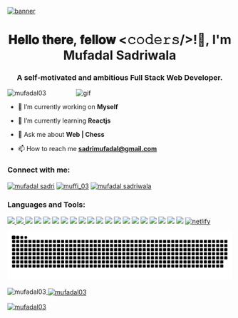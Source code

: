<a href="#"><img src="https://mir-s3-cdn-cf.behance.net/project_modules/max_1200/79731568097599.5b50bca477735.jpg"  alt="banner"/></a>
<h1 align="center">𝐇𝐞𝐥𝐥𝐨 𝐭𝐡𝐞𝐫𝐞, 𝐟𝐞𝐥𝐥𝐨𝐰 <𝚌𝚘𝚍𝚎𝚛𝚜/>!👋, I'm Mufadal Sadriwala</h1>
<h3 align="center">A self-motivated and ambitious Full Stack Web Developer.</h3>
<a href="#"><img align="right" width="350px" src="https://r7q6w9z6.rocketcdn.me/career/wp-content/uploads/2020/03/hello.gif" alt="gif" /></a>
<p align="left"> <img src="https://komarev.com/ghpvc/?username=mufadal03&label=Profile%20views&color=0e75b6&style=flat" alt="mufadal03" /> </p>

- 🔭 I’m currently working on **Myself**

- 🌱 I’m currently learning **Reactjs**

- 💬 Ask me about **Web | Chess**

- 📫 How to reach me **sadrimufadal@gmail.com**

<h3 align="left">Connect with me:</h3>
<p align="left">
<a href="https://www.linkedin.com/in/mufadal-sadri-5a20aa190/" target="_blank"><img align="center" src="https://raw.githubusercontent.com/rahuldkjain/github-profile-readme-generator/master/src/images/icons/Social/linked-in-alt.svg" alt="mufadal sadri" height="30" width="40" /></a>
<a href="https://instagram.com/muffi_03" target="_blank"><img align="center" src="https://raw.githubusercontent.com/rahuldkjain/github-profile-readme-generator/master/src/images/icons/Social/instagram.svg" alt="muffi_03" height="30" width="40" /></a>
<a href="https://www.hackerrank.com/sadrimufadal?hr_r=1" target="_blank"><img align="center" src="https://raw.githubusercontent.com/rahuldkjain/github-profile-readme-generator/master/src/images/icons/Social/hackerrank.svg" alt="mufadal sadriwala" height="30" width="40" /></a>
<!-- <a href="https://www.leetcode.com/muffii_03" target="blank"><img align="center" src="https://raw.githubusercontent.com/rahuldkjain/github-profile-readme-generator/master/src/images/icons/Social/leet-code.svg" alt="muffii_03" height="30" width="40" /></a> -->
</p>

<h3 align="left">Languages and Tools:</h3>
<!-- <p align="left"> <a href="https://babeljs.io/" target="_blank" rel="noreferrer"> <img src="https://www.vectorlogo.zone/logos/babeljs/babeljs-icon.svg" alt="babel" width="40" height="40"/> </a> <a href="https://www.gnu.org/software/bash/" target="_blank" rel="noreferrer"> <img src="https://www.vectorlogo.zone/logos/gnu_bash/gnu_bash-icon.svg" alt="bash" width="40" height="40"/> </a> <a href="https://getbootstrap.com" target="_blank" rel="noreferrer"> <img src="https://raw.githubusercontent.com/devicons/devicon/master/icons/bootstrap/bootstrap-plain-wordmark.svg" alt="bootstrap" width="40" height="40"/> </a> <a href="https://www.w3schools.com/css/" target="_blank" rel="noreferrer"> <img src="https://raw.githubusercontent.com/devicons/devicon/master/icons/css3/css3-original-wordmark.svg" alt="css3" width="40" height="40"/> </a> <a href="https://www.cypress.io" target="_blank" rel="noreferrer"> <img src="https://raw.githubusercontent.com/simple-icons/simple-icons/6e46ec1fc23b60c8fd0d2f2ff46db82e16dbd75f/icons/cypress.svg" alt="cypress" width="40" height="40"/> </a> <a href="https://git-scm.com/" target="_blank" rel="noreferrer"> <img src="https://www.vectorlogo.zone/logos/git-scm/git-scm-icon.svg" alt="git" width="40" height="40"/> </a> <a href="https://www.w3.org/html/" target="_blank" rel="noreferrer"> <img src="https://raw.githubusercontent.com/devicons/devicon/master/icons/html5/html5-original-wordmark.svg" alt="html5" width="40" height="40"/> </a> <a href="https://developer.mozilla.org/en-US/docs/Web/JavaScript" target="_blank" rel="noreferrer"> <img src="https://raw.githubusercontent.com/devicons/devicon/master/icons/javascript/javascript-original.svg" alt="javascript" width="40" height="40"/> </a> <a href="https://jestjs.io" target="_blank" rel="noreferrer"> <img src="https://www.vectorlogo.zone/logos/jestjsio/jestjsio-icon.svg" alt="jest" width="40" height="40"/> </a> <a href="https://nodejs.org" target="_blank" rel="noreferrer"> <img src="https://raw.githubusercontent.com/devicons/devicon/master/icons/nodejs/nodejs-original-wordmark.svg" alt="nodejs" width="40" height="40"/> </a> <a href="https://www.photoshop.com/en" target="_blank" rel="noreferrer"> <img src="https://raw.githubusercontent.com/devicons/devicon/master/icons/photoshop/photoshop-line.svg" alt="photoshop" width="40" height="40"/> </a> <a href="https://postman.com" target="_blank" rel="noreferrer"> <img src="https://www.vectorlogo.zone/logos/getpostman/getpostman-icon.svg" alt="postman" width="40" height="40"/> </a> <a href="https://reactjs.org/" target="_blank" rel="noreferrer"> <img src="https://raw.githubusercontent.com/devicons/devicon/master/icons/react/react-original-wordmark.svg" alt="react" width="40" height="40"/> </a> <a href="https://redux.js.org" target="_blank" rel="noreferrer"> <img src="https://raw.githubusercontent.com/devicons/devicon/master/icons/redux/redux-original.svg" alt="redux" width="40" height="40"/> </a> <a href="https://webpack.js.org" target="_blank" rel="noreferrer"> <img src="https://raw.githubusercontent.com/devicons/devicon/d00d0969292a6569d45b06d3f350f463a0107b0d/icons/webpack/webpack-original-wordmark.svg" alt="webpack" width="40" height="40"/> </a> </p>
 -->
<div style="display:flex , justify-content:space-between">
<a href="#"><img src = "https://img.shields.io/badge/-HTML5-E34F26?style=flat&logo=html5&logoColor=white"> <img src = "https://img.shields.io/badge/-CSS3-1572B6?style=flat&logo=css3&logoColor=white">
<a href="#"><img src="https://img.shields.io/badge/-Bootstrap-563D7C?style=flat&logo=bootstrap&logoColor=white"></a>
<a href="#"><img src="https://img.shields.io/badge/-JavaScript-eed718?style=flat&logo=javascript&logoColor=ffffff"></a>
<a href="#"><img src="https://img.shields.io/badge/-Typescript-3178C6?style=flat&logo=typescript&logoColor=ffffff"></a>
<a href="#"><img src="https://img.shields.io/badge/-Chakra Ui-blue?style=flat&logo=chakra ui&logoColor=ffffff"></a>
<a href="#"><img src="https://img.shields.io/badge/-Material Ui-white?style=flat&logo=material ui&logoColor=ffffff" /></a>
<a href="#"><img src="https://img.shields.io/badge/-React-000000?style=flat&logo=react&logoColor=00c8ff"></a>
<a href="#"><img src="https://img.shields.io/badge/-Redux-purple?style=flat&logo=redux&logoColor=ffffff" /></a>
<a href="#"><img src="https://img.shields.io/badge/-Webpack-green?style=flat&logo=webpack&logoColor=ffffff" /></a>
<a href="#"><img src="https://img.shields.io/badge/-babel-black?style=flat&logo=babel&logoColor=ffffff" /></a>
<a href="#"><img src="https://img.shields.io/badge/-Postman-orange?style=flat&logo=postman&logoColor=ffffff" /></a>
<a href="#"><img src="https://img.shields.io/badge/-NodeJs-3C873A?style=flat&logo=Node.js&logoColor=white"></a>
<a href="#"><img src="https://img.shields.io/badge/-Cypress-black?style=flat&logo=cypress&logoColor=ffffff" /></a>
<a href="#"><img src="https://img.shields.io/badge/-Jest-orange?style=flat&logo=jest&logoColor=ffffff" /></a>
<a href="#"><img src="http://img.shields.io/badge/-Git-F1502F?style=flat&logo=git&logoColor=FFFFFF"></a>
<a href="#"><img src="http://img.shields.io/badge/-Github-000000?style=flat&logo=github&logoColor=FFFFFF"></a>
<a href="#"><img src="http://img.shields.io/badge/-VS%20Code-007ACC?style=flat&logo=visual%20studio%20code&logoColor=white"></a>
<a href="#"><img src="http://img.shields.io/badge/-Heroku-430098?style=flat&logo=heroku&logoColor=white"></a>
<a href="#"><img src="http://img.shields.io/badge/-Vercel-black?style=flat&logo=vercel&logoColor=white"></a>
<a href="#"><img src ="https://img.shields.io/badge/-Netlify-blue?style=flat&logo=Netlify&logoColor=ffffff" alt="netlify" /></a>
</div>

<a href="#"><img src="https://raw.githubusercontent.com/1999AZZAR/1999AZZAR/main/resources/img/grid-snake.svg" alt="snake" /></a>

<div><a href="#"><p style="display:block"><img align="left" src="https://github-readme-stats.vercel.app/api/top-langs?username=mufadal03&show_icons=true&theme=dark&locale=en" alt="mufadal03" /></p></a></div>

<a href="#"><p>&nbsp;<img align="center" src="https://github-readme-stats.vercel.app/api?username=mufadal03&show_icons=true&locale=en&theme=dark" alt="mufadal03" /></p></a>

<a href="#"><p><img align="center" src="https://github-readme-streak-stats.herokuapp.com/?user=mufadal03&theme=dark" alt="mufadal03" /></p></a>

